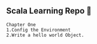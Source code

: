 ## Scala Learning Repo :tada:

    Chapter One
    1.Config the Environment
    2.Write a hello world Object.